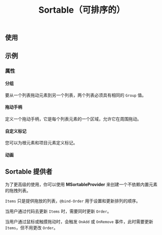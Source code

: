 ﻿---
title: Sortable（可排序的）
desc: "基于 [Sortablejs](https://github.com/SortableJS/Sortable) 的现代浏览器和触摸设备的可重新排序的拖放列表。"
tag: "基于JS封装"
release: v1.4.0
---

## 使用

<masa-example file="Examples.components.sortable.Default"></masa-example>

## 示例

### 属性

#### 分组

要从一个列表拖动元素到另一个列表，两个列表必须具有相同的 `Group` 值。

<masa-example file="Examples.components.sortable.Group"></masa-example>

#### 拖动手柄

定义一个拖动手柄，它是每个列表元素的一个区域，允许它在周围拖动。

<masa-example file="Examples.components.sortable.Handle"></masa-example>

#### 自定义标记

您可以为根元素和项目元素定义标记。

<masa-example file="Examples.components.sortable.Tag"></masa-example>

#### 动画

<masa-example file="Examples.components.sortable.Animation"></masa-example>

## Sortable 提供者

为了更高级的使用，你可以使用 **MSortableProvider** 来创建一个不依赖内置元素的拖拽列表。

`Items` 只是提供拖放的列表，`@bind-Order` 用于设置和更新排列的顺序。

当用户通过代码去更新 `Items` 时，需要同时更新 `Order`。

当用户通过鼠标或触摸拖动时，会触发 `OnAdd` 或 `OnRemove` 事件，此时需要更新 `Items`，但不用更改 `Order`。

<masa-example file="Examples.components.sortable.SortableProvider"></masa-example>

